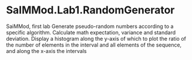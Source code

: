 # SaIMMod.Lab1.RandomGenerator
SaiMMod, first lab
Generate pseudo-random numbers according to a specific algorithm. Calculate math expectation, variance and standard deviation. Display a histogram along the y-axis of which to plot the ratio of the number of elements in the interval and all elements of the sequence, and along the x-axis the intervals
